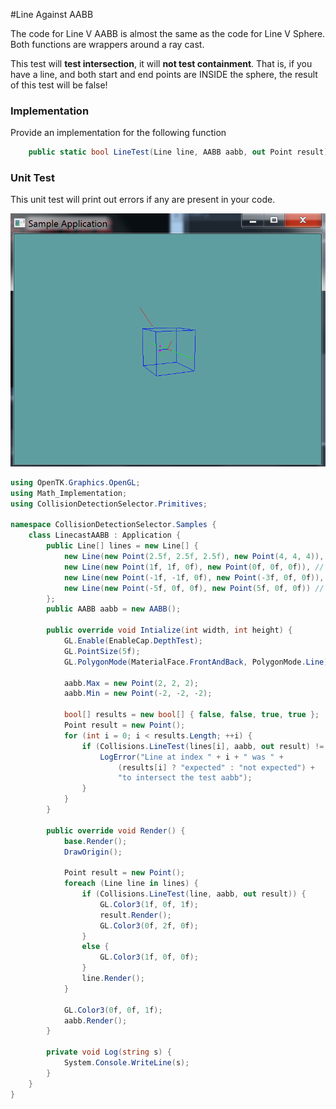 #Line Against AABB

The code for Line V AABB is almost the same as the code for Line V Sphere. Both functions are wrappers around a ray cast.

This test will __test intersection__, it will __not test containment__. That is, if you have a line, and both start and end points are INSIDE the sphere, the result of this test will be false!

### Implementation

Provide an implementation for the following function

```cs
    public static bool LineTest(Line line, AABB aabb, out Point result)
```

### Unit Test

This unit test will print out errors if any are present in your code.

![S](linecast_test_aabb.png)

```cs
using OpenTK.Graphics.OpenGL;
using Math_Implementation;
using CollisionDetectionSelector.Primitives;

namespace CollisionDetectionSelector.Samples {
    class LinecastAABB : Application {
        public Line[] lines = new Line[] {
            new Line(new Point(2.5f, 2.5f, 2.5f), new Point(4, 4, 4)), // false
            new Line(new Point(1f, 1f, 0f), new Point(0f, 0f, 0f)), // false
            new Line(new Point(-1f, -1f, 0f), new Point(-3f, 0f, 0f)), // true
            new Line(new Point(-5f, 0f, 0f), new Point(5f, 0f, 0f)) // true
        };
        public AABB aabb = new AABB();

        public override void Intialize(int width, int height) {
            GL.Enable(EnableCap.DepthTest);
            GL.PointSize(5f);
            GL.PolygonMode(MaterialFace.FrontAndBack, PolygonMode.Line);

            aabb.Max = new Point(2, 2, 2);
            aabb.Min = new Point(-2, -2, -2);

            bool[] results = new bool[] { false, false, true, true };
            Point result = new Point();
            for (int i = 0; i < results.Length; ++i) {
                if (Collisions.LineTest(lines[i], aabb, out result) != results[i]) {
                    LogError("Line at index " + i + " was " +
                        (results[i] ? "expected" : "not expected") +
                        "to intersect the test aabb");
                }
            }
        }

        public override void Render() {
            base.Render();
            DrawOrigin();

            Point result = new Point();
            foreach (Line line in lines) {
                if (Collisions.LineTest(line, aabb, out result)) {
                    GL.Color3(1f, 0f, 1f);
                    result.Render();
                    GL.Color3(0f, 2f, 0f);
                }
                else {
                    GL.Color3(1f, 0f, 0f);
                }
                line.Render();
            }

            GL.Color3(0f, 0f, 1f);
            aabb.Render();
        }

        private void Log(string s) {
            System.Console.WriteLine(s);
        }
    }
}

```